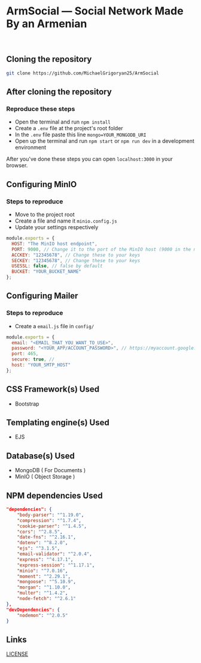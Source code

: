 # ArmSocial — Social Network Made By an Armenian

<br>

## Cloning the repository

```bash
git clone https://github.com/MichaelGrigoryan25/ArmSocial
```

## After cloning the repository

### Reproduce these steps

- Open the terminal and run `npm install`
- Create a `.env` file at the project's root folder
- In the `.env` file paste this line `mongo=YOUR_MONGODB_URI`
- Open up the terminal and run `npm start` or `npm run dev` in a development environment

After you've done these steps you can open `localhost:3000` in your browser.

## Configuring MinIO

### Steps to reproduce

- Move to the project root
- Create a file and name it `minio.config.js`
- Update your settings respectively

```js
module.exports = {
  HOST: "The MinIO host endpoint",
  PORT: 9000, // Change it to the port of the MinIO host (9000 in the most cases)
  ACCKEY: "12345678", // Change these to your keys
  SECKEY: "12345678", // Change these to your keys
  USESSL: false, // false by default
  BUCKET: "YOUR_BUCKET_NAME"
};
```

## Configuring Mailer

### Steps to reproduce

- Create a `email.js` file in `config/`

```js
module.exports = {
  email: "<EMAIL_THAT_YOU_WANT_TO_USE>",
  password: "<YOUR_APP/ACCOUNT_PASSWORD>", // https://myaccount.google.com/apppasswords
  port: 465,
  secure: true, //
  host: "YOUR_SMTP_HOST"
};
```

## CSS Framework(s) Used

- Bootstrap

## Templating engine(s) Used

- EJS

## Database(s) Used

- MongoDB ( For Documents )
- MinIO ( Object Storage )

## NPM dependencies Used

```json
"dependencies": {
    "body-parser": "^1.19.0",
    "compression": "^1.7.4",
    "cookie-parser": "^1.4.5",
    "cors": "^2.8.5",
    "date-fns": "^2.16.1",
    "dotenv": "^8.2.0",
    "ejs": "^3.1.5",
    "email-validator": "^2.0.4",
    "express": "^4.17.1",
    "express-session": "^1.17.1",
    "minio": "^7.0.16",
    "moment": "^2.29.1",
    "mongoose": "^5.10.9",
    "morgan": "^1.10.0",
    "multer": "^1.4.2",
    "node-fetch": "^2.6.1"
},
"devDependencies": {
    "nodemon": "^2.0.5"
}
```

## Links

[LICENSE](./LICENSE)
